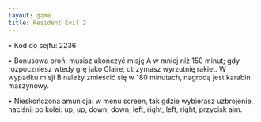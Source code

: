 ```yaml
---
layout: game
title: Resident Evil 2
---
```


• Kod do sejfu: 2236

• Bonusowa broń: musisz ukończyć misję A w mniej niż 150 minut; 
gdy
  rozpoczniesz wtedy grę jako Claire, otrzymasz wyrzutnię rakiet.
  W wypadku misji B należy zmieścić się w 180 minutach, nagrodą 
jest karabin
  maszynowy.

• Nieskończona amunicja: w menu screen, tak gdzie wybierasz 
uzbrojenie,
  naciśnij po kolei: up, up, down, down, left, right, left, right, przycisk 
aim.
